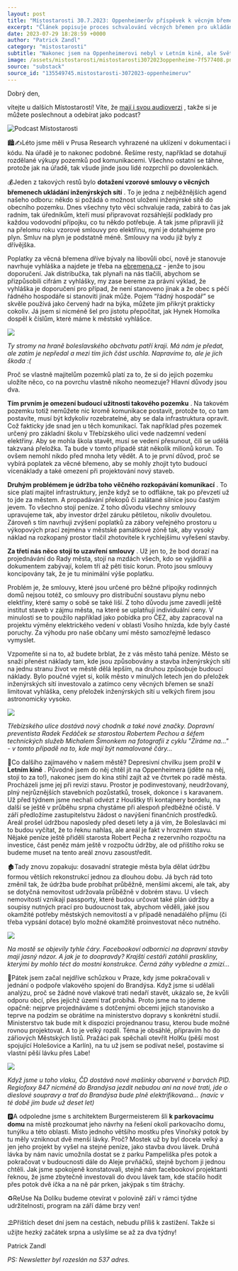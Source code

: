 ```yaml
---
layout: post
title: "Místostarosti 30.7.2023: Oppenheimerův příspěvek k věcným břemenům"
excerpt: "Článek popisuje proces schvalování věcných břemen pro ukládání inženýrských sítí na obecních pozemcích a snahu o zjednodušení administrativy pomocí vzorových smluv. Důvody pro poplatky zahrnují omezení užitnosti pozemků a náklady na údržbu po výkopech, přičemž město prosazuje delší záruční lhůty a vyšší poplatky za zábory. Rozdílné smlouvy pro jednotlivé typy sítí vedou k zavedení individuálních cen pro stavby v zájmu města, jako například výměna elektrického vedení v problémové lokalitě."
date: 2023-07-29 18:28:59 +0000
author: "Patrick Zandl"
category: "mistostarosti"
subtitle: "Nakonec jsem na Oppenheimerovi nebyl v Letním kině, ale Světozoru. Ovšem něco s tím Letním kinem udělat musíme. Zatím alespoň údržbu. "
image: /assets/mistostarosti/mistostarosti3072023oppenheime-7f577408.png
source: "substack"
source_id: "135549745.mistostarosti-3072023-oppenheimeruv"
---
```


Dobrý den,

vítejte u dalších Místostarostí! Víte, že [mají i svou audioverzi](https://podcasters.spotify.com/pod/show/patrick-zandl5/episodes/Mstostarosti-3-Oppenheimerv-pspvek-k-vcnm-bemenm-e27h2hj) , takže si je můžete poslechnout a odebírat jako podcast?

![Podcast Místostarosti](/assets/mistostarosti/mistostarosti3072023oppenheime-7f577408.png)

🏙️✍️Léto jsme měli v Prusa Research vyhrazené na uklízení v dokumentaci i kódu. Na úřadě je to nakonec podobné. Řešíme resty, například se dotahují rozdělané výkupy pozemků pod komunikacemi. Všechno ostatní se táhne, protože jak na úřadě, tak všude jinde jsou lidé rozprchlí po dovolenkách.

💰Jeden z takových restů bylo **dotažení vzorové smlouvy o věcných břemenech ukládání inženýrských sítí** . To je jedna z nejběžnějších agend našeho odboru: někdo si požádá o možnost uložení inženýrské sítě do obecního pozemku. Dnes všechny tyto věci schvaluje rada, zabírá to čas jak radním, tak úředníkům, kteří musí připravovat rozsáhlejší podklady pro každou vodovodní přípojku, co tu někdo potřebuje. A tak jsme připravili již na přelomu roku vzorové smlouvy pro elektřinu, nyní je dotahujeme pro plyn. Smluv na plyn je podstatně méně. Smlouvy na vodu již byly z dřívějška.

Poplatky za věcná břemena dříve bývaly na libovůli obcí, nově je stanovuje navrhuje vyhláška a najdete je třeba na [ebremena.cz](https://www.ebremena.cz) - jenže to jsou doporučení. Jak distribučka, tak plynaři na nás tlačili, abychom se přizpůsobili cifrám z vyhlášky, my zase bereme za právní výklad, že vyhláška je doporučení pro případ, že není stanoveno jinak a že obec s péčí řádného hospodáře si stanoviti jinak může. Pojem “řádný hospodář” se skvěle používá jako červený hadr na býka, můžete jím přikrýt prakticky cokoliv. Já jsem si nicméně šel pro jistotu přepočítat, jak Hynek Homolka dospěl k číslům, které máme k městské vyhlášce.

![](/assets/mistostarosti/mistostarosti3072023oppenheime-8f4070fe.jpeg)

*Ty stromy na hraně boleslavského obchvatu patří kraji. Má nám je předat, ale zatím je nepředal a mezi tím jich část uschla. Napravíme to, ale je jich škoda :(*

Proč se vlastně majitelům pozemků platí za to, že si do jejich pozemku uložíte něco, co na povrchu vlastně nikoho neomezuje? Hlavní důvody jsou dva.

**Tím prvním je omezení budoucí užitnosti takového pozemku** . Na takovém pozemku totiž nemůžete nic kromě komunikace postavit, protože to, co tam postavíte, musí být kdykoliv rozebratelné, aby se dala infrastruktura opravit. Což fakticky jde snad jen u těch komunikací. Tak například přes pozemek určený pro základní školu v Třebízského ulici vede nadzemní vedení elektřiny. Aby se mohla škola stavět, musí se vedení přesunout, čili se udělá takzvaná přeložka. Ta bude v tomto případě stát několik milionů korun. To ovšem nemohl nikdo před mnoha lety vědět. A to je první důvod, proč se vybírá poplatek za věcné břemeno, aby se mohly zhojit tyto budoucí vícenáklady a také omezení při projektování nový staveb.

**Druhým problémem je údržba toho věčného rozkopávání komunikací** . To sice platí majitel infrastruktury, jenže když se to odflákne, tak po převzetí už to jde za městem. A propadávání překopů či zalátané silnice jsou častým jevem. To všechno stojí peníze. Z toho důvodu všechny smlouvy upravujeme tak, aby investor držel záruku pětiletou, nikoliv dvouletou. Zároveň s tím navrhuji zvýšení poplatků za zábory veřejného prostoru u výkopových prací zejména v městské památkové zóně tak, aby vysoký náklad na rozkopaný prostor tlačil zhotovitele k rychlejšímu vyřešení stavby.

**Za třetí nás něco stojí to uzavření smlouvy** . Už jen to, že bod dorazí na projednávání do Rady města, stojí na mzdách všech, kdo se vyjádřili a dokumentem zabývají, kolem tří až pěti tisíc korun. Proto jsou smlouvy koncipovány tak, že je tu minimální výše poplatku.

Problém je, že smlouvy, které jsou určené pro běžné přípojky rodinných domů nejsou totéž, co smlouvy pro distribuční soustavu plynu nebo elektřiny, které samy o sobě se také liší. Z toho důvodu jsme zavedli ještě institut staveb v zájmu města, na které se uplatňují individuální ceny. V minulosti se to použilo například jako pobídka pro ČEZ, aby zapracoval na projektu výměny elektrického vedení v oblasti Vosího hnízda, kde byly časté poruchy. Za výhodu pro naše občany umí město samozřejmě ledasco vymyslet.

Vzpomeňte si na to, až budete brblat, že z vás město tahá peníze. Město se snaží přenést náklady tam, kde jsou způsobovány a stavba inženýrských sítí na jednu stranu život ve městě dělá lepším, na druhou způsobuje budoucí náklady. Bylo poučné vyjet si, kolik město v minulých letech jen do přeložek inženýrských sítí investovalo a zatímco ceny věcných břemen se snaží limitovat vyhláška, ceny přeložek inženýrských sítí u velkých firem jsou astronomicky vysoko.

![](/assets/mistostarosti/mistostarosti3072023oppenheime-08b36735.jpeg)

*Třebízského ulice dostává nový chodník a také nové značky. Dopravní preventista Radek Fedáček se starostou Robertem Pechou a šéfem technických služeb Michalem Šimonkem na fotografii z cyklu "Zíráme na..." - v tomto případě na to, kde mají být namalované čáry...*

🎥Co dalšího zajímavého v našem městě? Depresivní chvilku jsem prožil **v Letním kině** . Původně jsem do něj chtěl jít na Oppenheimera (jděte na něj, stojí to za to!), nakonec jsem do kina stihl zajít až ve čtvrtek po radě města. Procházeli jsme jej při revizi stavu. Prostor je podinvestovaný, neudržovaný, plný nejrůznějších stavebních pozůstatků, trosek, dokonce i s karavanem. Už před týdnem jsme nechali odvézt z Houštky tři kontajnery bordelu, na další se ještě v průběhu srpna chystáme při alespoň předběžné očistě. V září předložíme zastupitelstvu žádost o navýšení finančních prostředků. Areál prošel údržbou naposledy před deseti lety a já vím, že Boleslaváci mi to budou vyčítat, že to řeknu nahlas, ale areál je fakt v hrozném stavu. Nějaké peníze ještě přidělí starosta Robert Pecha z rezervního rozpočtu na investice, část peněz mám ještě v rozpočtu údržby, ale od příštího roku se budeme muset na tento areál znovu zasoustředit.

🏚️Tady znovu zopakuju: dosavadní strategie města byla dělat údržbu formou větších rekonstrukcí jednou za dlouhou dobu. Já bych rád toto změnil tak, že údržba bude probíhat průběžně, menšími akcemi, ale tak, aby se dotyčná nemovitost udržovala průběžně v dobrém stavu. U všech nemovitostí vznikají passporty, které budou určovat také plán údržby a soupisy nutných prací pro budoucnost tak, abychom věděli, jaké jsou okamžité potřeby městských nemovitostí a v případě nenadálého příjmu (či třeba vypsání dotace) bylo možné okamžitě proinvestovat něco nutného.

![](/assets/mistostarosti/mistostarosti3072023oppenheime-6a73d4b2.jpeg)

*Na mostě se objevily tyhle čáry. Facebookoví odborníci na dopravní stavby mají jasný názor. A jak je to doopravdy? Krajští cestáři zatáhli praskliny, kterými by mohlo téct do mostní konstrukce. Černá záhy vybledne a zmizí…*

🚂Pátek jsem začal nejdříve schůzkou v Praze, kdy jsme pokračovali v jednání o podpoře vlakového spojení do Brandýsa. Když jsme si udělali analýzu, proč se žádné nové vlakové trati nedaří stavět, ukázalo se, že kvůli odporu obcí, přes jejichž území trať probíhá. Proto jsme na to jdeme opačně: nejprve projednáváme s dotčenými obcemi jejich stanovisko a teprve na podzim se obrátíme na ministerstvo dopravy s konkrétní studií. Ministerstvo tak bude mít k dispozici projednanou trasu, kterou bude možné rovnou projektovat. A to je velký rozdíl. Téma je obsáhlé, připravím ho do zářiových Městských listů. Pražáci pak spěchali otevřít HolKu (pěší most spojující Holešovice a Karlín), na tu už jsem se podívat nešel, postavíme si vlastní pěší lávku přes Labe!

![](/assets/mistostarosti/mistostarosti3072023oppenheime-5ed0d5bb.jpeg)

*Když jsme u toho vlaku, ČD dostává nové mašinky obarvené v barvách PID. Regiofoxy 847 nicméně do Brandýsa jezdit nebudou ani na nové trati, jde o dieslové soupravy a trať do Brandýsa bude plně elektrifikovaná... (navíc v té době jim bude už deset let)*

🅿️A odpoledne jsme s architektem Burgermeisterem šli **k parkovacímu domu** na místě prozkoumat jeho návrhy na řešení okolí parkovacího domu, tunýlku a této oblasti. Místo jednoho většího mostku přes Vinořský potok by tu měly vzniknout dvě menší lávky. Proč? Mostek už by byl docela velký a jen jeho projekt by vyšel na stejné peníze, jako stavba dvou lávek. Druhá lávka by nám navíc umožnila dostat se z parku Pampeliška přes potok a pokračovat v budoucnosti dále do Aleje prvňáčků, stejně bychom ji jednou chtěli. Jak jsme spokojeně konstatovali, stejně nám facebookoví projektanti řeknou, že jsme zbytečně investovali do dvou lávek tam, kde stačilo hodit přes potok dvě íčka a na ně pár prken, jakýpak s tím štráchy.

♻️ReUse Na Dolíku budeme otevírat v polovině září v rámci týdne udržitelnosti, program na září dáme brzy ven!

⛱️Příštích deset dní jsem na cestách, nebudu příliš k zastižení. Takže si užijte hezký začátek srpna a uslyšíme se až za dva týdny!

Patrick Zandl

*PS: Newsletter byl rozeslán na 537 adres.*